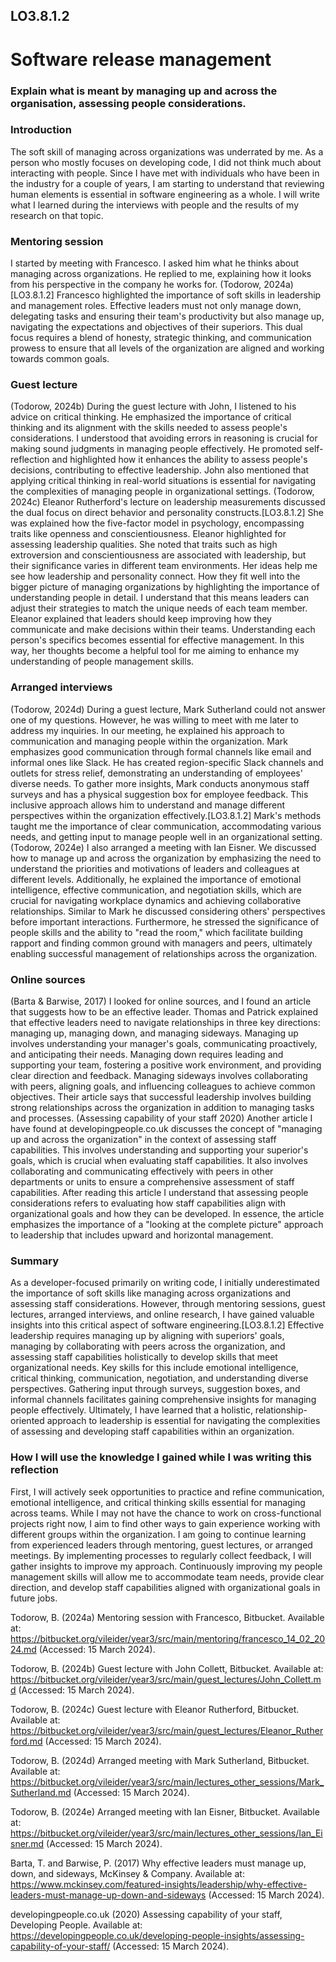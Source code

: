 ## LO3.8.1.2
# Software release management
### Explain what is meant by managing up and across the organisation, assessing people considerations.

### Introduction
The soft skill of managing across organizations was underrated by me. As a person who mostly focuses on developing code, I did not think much about interacting with people. Since I have met with individuals who have been in the industry for a couple of years, I am starting to understand that reviewing human elements is essential in software engineering as a whole.
I will write what I learned during the interviews with people and the results of my research on that topic.

### Mentoring session
I started by meeting with Francesco. I asked him what he thinks about managing across organizations. He replied to me, explaining how it looks from his perspective in the company he works for.
(Todorow, 2024a)[LO3.8.1.2]
Francesco highlighted the importance of soft skills in leadership and management roles. Effective leaders must not only manage down, delegating tasks and ensuring their team's productivity but also manage up, navigating the expectations and objectives of their superiors. This dual focus requires a blend of honesty, strategic thinking, and communication prowess to ensure that all levels of the organization are aligned and working towards common goals.

### Guest lecture
(Todorow, 2024b)
During the guest lecture with John, I listened to his advice on critical thinking. He emphasized the importance of critical thinking and its alignment with the skills needed to assess people's considerations. I understood that avoiding errors in reasoning is crucial for making sound judgments in managing people effectively. He promoted self-reflection and highlighted how it enhances the ability to assess people's decisions, contributing to effective leadership. John also mentioned that applying critical thinking in real-world situations is essential for navigating the complexities of managing people in organizational settings.
(Todorow, 2024c)
Eleanor Rutherford's lecture on leadership measurements discussed the dual focus on direct behavior and personality constructs.[LO3.8.1.2] She was explained how the five-factor model in psychology, encompassing traits like openness and conscientiousness. Eleanor highlighted for assessing leadership qualities. She noted that traits such as high extroversion and conscientiousness are associated with leadership, but their significance varies in different team environments. 
Her ideas help me see how leadership and personality connect. How they fit well into the bigger picture of managing organizations by highlighting the importance of understanding people in detail. I understand that this means leaders can adjust their strategies to match the unique needs of each team member. Eleanor explained that leaders should keep improving how they communicate and make decisions within their teams. Understanding each person's specifics becomes essential for effective management. In this way, her thoughts become a helpful tool for me aiming to enhance my understanding of people management skills.
### Arranged interviews
(Todorow, 2024d)
During a guest lecture, Mark Sutherland could not answer one of my questions. However, he was willing to meet with me later to address my inquiries.
In our meeting, he explained his approach to communication and managing people within the organization.
Mark emphasizes good communication through formal channels like email and informal ones like Slack. He has created region-specific Slack channels and outlets for stress relief, demonstrating an understanding of employees' diverse needs.
To gather more insights, Mark conducts anonymous staff surveys and has a physical suggestion box for employee feedback. This inclusive approach allows him to understand and manage different perspectives within the organization effectively.[LO3.8.1.2]
Mark's methods taught me the importance of clear communication, accommodating various needs, and getting input to manage people well in an organizational setting.
(Todorow, 2024e)
I also arranged a meeting with Ian Eisner. We discussed how to manage up and across the organization by emphasizing the need to understand the priorities and motivations of leaders and colleagues at different levels. Additionally, he explained the importance of emotional intelligence, effective communication, and negotiation skills, which are crucial for navigating workplace dynamics and achieving collaborative relationships. Similar to Mark he discussed considering others' perspectives before important interactions. Furthermore, he stressed the significance of people skills and the ability to "read the room," which facilitate building rapport and finding common ground with managers and peers, ultimately enabling successful management of relationships across the organization.
### Online sources
(Barta & Barwise, 2017)
I looked for online sources, and I found an article that suggests how to be an effective leader.
Thomas and Patrick explained that effective leaders need to navigate relationships in three key directions: managing up, managing down, and managing sideways. Managing up involves understanding your manager's goals, communicating proactively, and anticipating their needs. Managing down requires leading and supporting your team, fostering a positive work environment, and providing clear direction and feedback. Managing sideways involves collaborating with peers, aligning goals, and influencing colleagues to achieve common objectives. Their article says that successful leadership involves building strong relationships across the organization in addition to managing tasks and processes.
(Assessing capability of your staff 2020)
Another article I have found at developingpeople.co.uk discusses the concept of "managing up and across the organization" in the context of assessing staff capabilities. This involves understanding and supporting your superior's goals, which is crucial when evaluating staff capabilities. It also involves collaborating and communicating effectively with peers in other departments or units to ensure a comprehensive assessment of staff capabilities. After reading this article I understand that assessing people considerations refers to evaluating how staff capabilities align with organizational goals and how they can be developed. In essence, the article emphasizes the importance of a "looking at the complete picture" approach to leadership that includes upward and horizontal management.
### Summary
As a developer-focused primarily on writing code, I initially underestimated the importance of soft skills like managing across organizations and assessing staff considerations. However, through mentoring sessions, guest lectures, arranged interviews, and online research, I have gained valuable insights into this critical aspect of software engineering.[LO3.8.1.2] Effective leadership requires managing up by aligning with superiors' goals, managing by collaborating with peers across the organization, and assessing staff capabilities holistically to develop skills that meet organizational needs. Key skills for this include emotional intelligence, critical thinking, communication, negotiation, and understanding diverse perspectives. Gathering input through surveys, suggestion boxes, and informal channels facilitates gaining comprehensive insights for managing people effectively. Ultimately, I have learned that a holistic, relationship-oriented approach to leadership is essential for navigating the complexities of assessing and developing staff capabilities within an organization.
### How I will use the knowledge I gained while I was writing this reflection
First, I will actively seek opportunities to practice and refine communication, emotional intelligence, and critical thinking skills essential for managing across teams. While I may not have the chance to work on cross-functional projects right now, I aim to find other ways to gain experience working with different groups within the organization. I am going to continue learning from experienced leaders through mentoring, guest lectures, or arranged meetings. By implementing processes to regularly collect feedback, I will gather insights to improve my approach. Continuously improving my people management skills will allow me to accommodate team needs, provide clear direction, and develop staff capabilities aligned with organizational goals in future jobs.

Todorow, B. (2024a) Mentoring session with Francesco, Bitbucket. Available at: https://bitbucket.org/vileider/year3/src/main/mentoring/francesco_14_02_2024.md (Accessed: 15 March 2024). 

Todorow, B. (2024b) Guest lecture with John Collett, Bitbucket. Available at: https://bitbucket.org/vileider/year3/src/main/guest_lectures/John_Collett.md (Accessed: 15 March 2024). 

Todorow, B. (2024c) Guest lecture with Eleanor Rutherford, Bitbucket. Available at: https://bitbucket.org/vileider/year3/src/main/guest_lectures/Eleanor_Rutherford.md (Accessed: 15 March 2024). 

Todorow, B. (2024d) Arranged meeting with Mark Sutherland, Bitbucket. Available at: https://bitbucket.org/vileider/year3/src/main/lectures_other_sessions/Mark_Sutherland.md (Accessed: 15 March 2024). 

Todorow, B. (2024e) Arranged meeting with Ian Eisner, Bitbucket. Available at: https://bitbucket.org/vileider/year3/src/main/lectures_other_sessions/Ian_Eisner.md (Accessed: 15 March 2024). 

Barta, T. and Barwise, P. (2017) Why effective leaders must manage up, down, and sideways, McKinsey & Company. Available at: https://www.mckinsey.com/featured-insights/leadership/why-effective-leaders-must-manage-up-down-and-sideways (Accessed: 15 March 2024). 

developingpeople.co.uk (2020) Assessing capability of your staff, Developing People. Available at: https://developingpeople.co.uk/developing-people-insights/assessing-capability-of-your-staff/ (Accessed: 15 March 2024). 